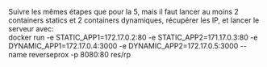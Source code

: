 Suivre les mêmes étapes que pour la 5, mais il faut lancer au moins 2 containers statics et 2 containers dynamiques, récupérer les IP, et lancer le serveur avec:  
docker run -e STATIC\_APP1=172.17.0.2:80 -e STATIC\_APP2=171.17.0.3:80 -e DYNAMIC\_APP1=172.17.0.4:3000 -e DYNAMIC\_APP2=172.17.0.5:3000 --name reverseprox -p 8080:80 res/rp
